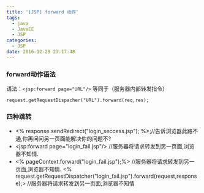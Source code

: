 ```yaml
---
title: '[JSP] forward 动作'
tags:
  - java
  - JavaEE
  - JSP
categories:
  - JSP
date: 2016-12-29 23:17:48
---
```


### forward动作语法
语法：`<jsp:forward page="URL"/>`
等同于（服务器内部转发指令）

	request.getRequestDispacher("URL").forward(req,res);

### 四种跳转
- <% response.sendRedirect("login_seccess.jsp"); %>;//告诉浏览器此路不通,你再问问另一页面能解决你的问题不?
- <jsp:forward page="login_fail.jsp"/&gt; //服务器将请求转发到另一页面,浏览器不知情.
- <% pageContext.forward("login_fail.jsp");%&gt; //服务器将请求转发到另一页面,浏览器不知情.
<% request.getRequestDispatcher("login_fail.jsp").forward(request,response);> //服务器将请求转发到另一页面,浏览器不知情
